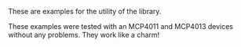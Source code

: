 These are examples for the utility of the library.

These examples were tested with an MCP4011 and MCP4013 devices without any problems. They work like a charm!
